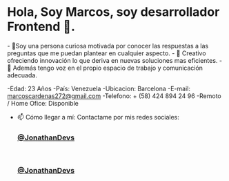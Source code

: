 <h1>Hola, Soy Marcos, soy desarrollador Frontend 👋. </h1>
- 🔭Soy una persona curiosa motivada por conocer las respuestas a las preguntas que me puedan plantear en cualquier aspecto.
- 🌱 Creativo ofreciendo innovación lo que deriva en nuevas soluciones mas eficientes.
- 👯 Además tengo voz en el propio espacio de trabajo y comunicación adecuada.

-Edad: 23 Años
-País: Venezuela
-Ubicacion: Barcelona
-E-mail: marcoscardenas272@gmail.com
-Telefono: + (58) 424 894 24 96
-Remoto / Home Ofice: Disponible
- 📫 Cómo llegar a mí: Contactame por mis redes sociales:
     <h3><a href="https://www.linkedin.com/in/marcos-cardenas-385025137/">@JonathanDevs</a></h3><br>
     <h3><a href="https://www.instagram.com/marcos_mech">@JonathanDevs</a></h3>
